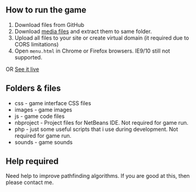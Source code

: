 ## How to run the game

1. Download files from GitHub
2. Download [media files](http://qmegas.info/dark-reign-html5/media.rar) and extract them to same folder.
3. Upload all files to your site or create virtual domain (it required due to CORS limitations)
4. Open `menu.html` in Chrome or Firefox browsers. IE9/10 still not supported.

OR [See it live](http://qmegas.info/dark-reign-html5/)

## Folders & files

* css - game interface CSS files
* images - game images
* js - game code files
* nbproject - Project files for NetBeans IDE. Not required for game run.
* php - just some useful scripts that i use during development. Not required for game run.
* sounds - game sounds

## Help required
Need help to improve pathfinding algorithms. If you are good at this, then please contact me.
